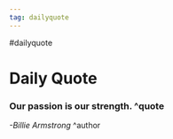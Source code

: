 ```yaml
---
tag: dailyquote
---
```


#dailyquote

# Daily Quote

### Our passion is our strength. ^quote
*-Billie Armstrong* ^author
